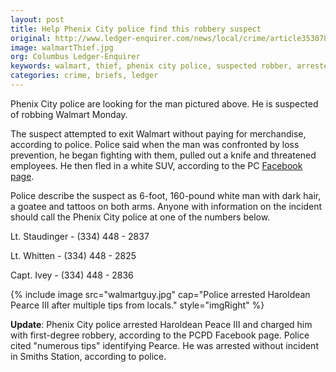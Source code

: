 ```yaml
---
layout: post
title: Help Phenix City police find this robbery suspect
original: http://www.ledger-enquirer.com/news/local/crime/article35307840.html
image: walmartThief.jpg
org: Columbus Ledger-Enquirer
keywords: walmart, thief, phenix city police, suspected robber, arrested and found him
categories: crime, briefs, ledger
---
```


Phenix City police are looking for the man pictured above. He is suspected of robbing Walmart Monday.

<!--break-->

The suspect attempted to exit Walmart without paying for merchandise, according to police. Police said when the man was confronted by loss prevention, he began fighting with them, pulled out a knife and threatened employees. He then fled in a white SUV, according to the PC [Facebook page](https://www.facebook.com/permalink.php?story_fbid=890958827606389&id=224351267600485).

Police describe the suspect as 6-foot, 160-pound white man with dark hair, a goatee and tattoos on both arms. Anyone with information on the incident should call the Phenix City police at one of the numbers below.

Lt. Staudinger - (334) 448 - 2837

Lt. Whitten - (334) 448 - 2825

Capt. Ivey - (334) 448 - 2836

{% include image src="walmartguy.jpg" cap="Police arrested Haroldean Pearce III after multiple tips from locals." style="imgRight" %}

**Update**: Phenix City police arrested Haroldean Peace III and charged him with first-degree robbery, according to the PCPD Facebook page. Police cited "numerous tips" identifying Pearce. He was arrested without incident in Smiths Station, according to police.